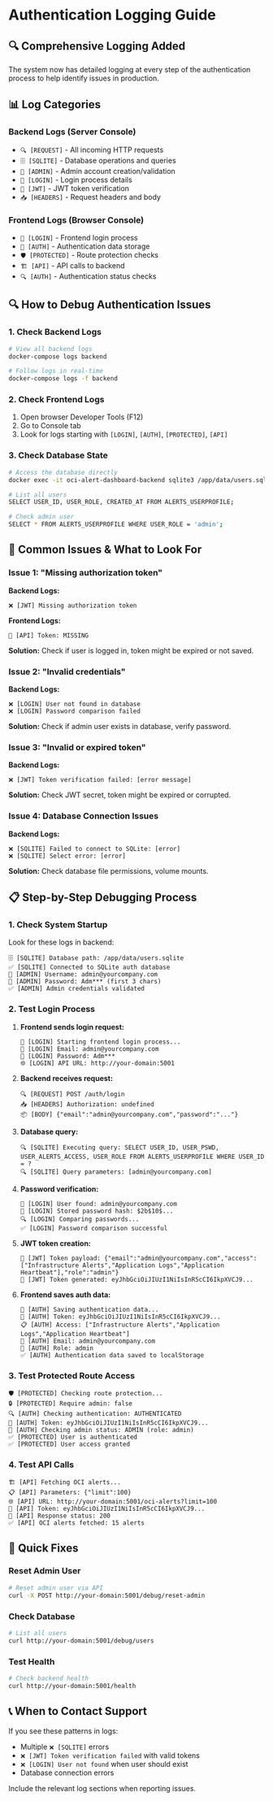 # Authentication Logging Guide

## 🔍 **Comprehensive Logging Added**

The system now has detailed logging at every step of the authentication process to help identify issues in production.

## 📊 **Log Categories**

### **Backend Logs (Server Console)**
- `🔍 [REQUEST]` - All incoming HTTP requests
- `🗄️ [SQLITE]` - Database operations and queries
- `👤 [ADMIN]` - Admin account creation/validation
- `🔐 [LOGIN]` - Login process details
- `🔐 [JWT]` - JWT token verification
- `📥 [HEADERS]` - Request headers and body

### **Frontend Logs (Browser Console)**
- `🔐 [LOGIN]` - Frontend login process
- `💾 [AUTH]` - Authentication data storage
- `🛡️ [PROTECTED]` - Route protection checks
- `🏗️ [API]` - API calls to backend
- `🔍 [AUTH]` - Authentication status checks

## 🔍 **How to Debug Authentication Issues**

### **1. Check Backend Logs**
```bash
# View all backend logs
docker-compose logs backend

# Follow logs in real-time
docker-compose logs -f backend
```

### **2. Check Frontend Logs**
1. Open browser Developer Tools (F12)
2. Go to Console tab
3. Look for logs starting with `[LOGIN]`, `[AUTH]`, `[PROTECTED]`, `[API]`

### **3. Check Database State**
```bash
# Access the database directly
docker exec -it oci-alert-dashboard-backend sqlite3 /app/data/users.sqlite

# List all users
SELECT USER_ID, USER_ROLE, CREATED_AT FROM ALERTS_USERPROFILE;

# Check admin user
SELECT * FROM ALERTS_USERPROFILE WHERE USER_ROLE = 'admin';
```

## 🚨 **Common Issues & What to Look For**

### **Issue 1: "Missing authorization token"**
**Backend Logs:**
```
❌ [JWT] Missing authorization token
```
**Frontend Logs:**
```
🎫 [API] Token: MISSING
```
**Solution:** Check if user is logged in, token might be expired or not saved.

### **Issue 2: "Invalid credentials"**
**Backend Logs:**
```
❌ [LOGIN] User not found in database
❌ [LOGIN] Password comparison failed
```
**Solution:** Check if admin user exists in database, verify password.

### **Issue 3: "Invalid or expired token"**
**Backend Logs:**
```
❌ [JWT] Token verification failed: [error message]
```
**Solution:** Check JWT secret, token might be expired or corrupted.

### **Issue 4: Database Connection Issues**
**Backend Logs:**
```
❌ [SQLITE] Failed to connect to SQLite: [error]
❌ [SQLITE] Select error: [error]
```
**Solution:** Check database file permissions, volume mounts.

## 📋 **Step-by-Step Debugging Process**

### **1. Check System Startup**
Look for these logs in backend:
```
🗄️ [SQLITE] Database path: /app/data/users.sqlite
✅ [SQLITE] Connected to SQLite auth database
👤 [ADMIN] Username: admin@yourcompany.com
🔐 [ADMIN] Password: Adm*** (first 3 chars)
✅ [ADMIN] Admin credentials validated
```

### **2. Test Login Process**
1. **Frontend sends login request:**
   ```
   🔐 [LOGIN] Starting frontend login process...
   📧 [LOGIN] Email: admin@yourcompany.com
   🔑 [LOGIN] Password: Adm***
   🌐 [LOGIN] API URL: http://your-domain:5001
   ```

2. **Backend receives request:**
   ```
   🔍 [REQUEST] POST /auth/login
   📥 [HEADERS] Authorization: undefined
   📦 [BODY] {"email":"admin@yourcompany.com","password":"..."}
   ```

3. **Database query:**
   ```
   🔍 [SQLITE] Executing query: SELECT USER_ID, USER_PSWD, USER_ALERTS_ACCESS, USER_ROLE FROM ALERTS_USERPROFILE WHERE USER_ID = ?
   🔍 [SQLITE] Query parameters: [admin@yourcompany.com]
   ```

4. **Password verification:**
   ```
   👤 [LOGIN] User found: admin@yourcompany.com
   🔐 [LOGIN] Stored password hash: $2b$10$...
   🔍 [LOGIN] Comparing passwords...
   ✅ [LOGIN] Password comparison successful
   ```

5. **JWT token creation:**
   ```
   🎫 [JWT] Token payload: {"email":"admin@yourcompany.com","access":["Infrastructure Alerts","Application Logs","Application Heartbeat"],"role":"admin"}
   🎫 [JWT] Token generated: eyJhbGciOiJIUzI1NiIsInR5cCI6IkpXVCJ9...
   ```

6. **Frontend saves auth data:**
   ```
   💾 [AUTH] Saving authentication data...
   🎫 [AUTH] Token: eyJhbGciOiJIUzI1NiIsInR5cCI6IkpXVCJ9...
   📋 [AUTH] Access: ["Infrastructure Alerts","Application Logs","Application Heartbeat"]
   📧 [AUTH] Email: admin@yourcompany.com
   👑 [AUTH] Role: admin
   ✅ [AUTH] Authentication data saved to localStorage
   ```

### **3. Test Protected Route Access**
```
🛡️ [PROTECTED] Checking route protection...
🔒 [PROTECTED] Require admin: false
🔍 [AUTH] Checking authentication: AUTHENTICATED
🎫 [AUTH] Token: eyJhbGciOiJIUzI1NiIsInR5cCI6IkpXVCJ9...
👑 [AUTH] Checking admin status: ADMIN (role: admin)
✅ [PROTECTED] User is authenticated
✅ [PROTECTED] User access granted
```

### **4. Test API Calls**
```
🏗️ [API] Fetching OCI alerts...
📋 [API] Parameters: {"limit":100}
🌐 [API] URL: http://your-domain:5001/oci-alerts?limit=100
🎫 [API] Token: eyJhbGciOiJIUzI1NiIsInR5cCI6IkpXVCJ9...
📡 [API] Response status: 200
✅ [API] OCI alerts fetched: 15 alerts
```

## 🔧 **Quick Fixes**

### **Reset Admin User**
```bash
# Reset admin user via API
curl -X POST http://your-domain:5001/debug/reset-admin
```

### **Check Database**
```bash
# List all users
curl http://your-domain:5001/debug/users
```

### **Test Health**
```bash
# Check backend health
curl http://your-domain:5001/health
```

## 📞 **When to Contact Support**

If you see these patterns in logs:
- Multiple `❌ [SQLITE]` errors
- `❌ [JWT] Token verification failed` with valid tokens
- `❌ [LOGIN] User not found` when user should exist
- Database connection errors

Include the relevant log sections when reporting issues.



